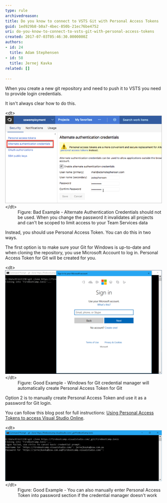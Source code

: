 ```yaml
---
type: rule
archivedreason: 
title: Do you know to connect to VSTS Git with Personal Access Tokens
guid: 1ed929b8-b0a7-4bec-850b-21ec76be4752
uri: do-you-know-to-connect-to-vsts-git-with-personal-access-tokens
created: 2017-07-03T05:46:30.0000000Z
authors:
- id: 24
  title: Adam Stephensen
- id: 58
  title: Jernej Kavka
related: []

---
```


When you create a new git repository and need to push it to VSTS you need to provide login credentials.

It isn't always clear how to do this.

<!--endintro-->
<dl class="badImage">&lt;dt&gt;
      <img src="vsts-alternative-login.png" alt="vsts-alternative-login.png" style="width:750px;">
   &lt;/dt&gt;<dd>Figure: Bad Example - Alternate  Authentication Credentials should not be used. When you change the password it invalidates all projects and can't be scoped to limit access to your Team Services data</dd></dl>
Instead, you should use Personal Access Token. You can do this in two ways.

The first option is to make sure your Git for Windows is up-to-date and when cloning the repository, you use Microsoft Account to log in. Personal Access Token for Git will be created for you.
<dl class="goodImage">&lt;dt&gt;
      <img src="git-credentials-personal-access-token.png" alt="git-credentials-personal-access-token.png" style="width:750px;">
   &lt;/dt&gt;<dd>Figure: Good Example - Windows for Git credential manager will automatically create Personal Access Token for Git</dd></dl>
Option 2 is to manually create Personal Access Token and use it as a password for Git login.

You can follow this blog post for full instructions: [Using Personal Access Tokens to access Visual Studio Online](https://roadtoalm.com/2015/07/22/using-personal-access-tokens-to-access-visual-studio-online/).
<dl class="goodImage">&lt;dt&gt;
      <img src="git-credentials-personal-access-token-manual.png" alt="git-credentials-personal-access-token-manual.png" style="width:750px;">
   &lt;/dt&gt;<dd>Figure: Good Example - You can also manually enter Personal Access Token into password section if the credential manager doesn't work<br></dd></dl>
